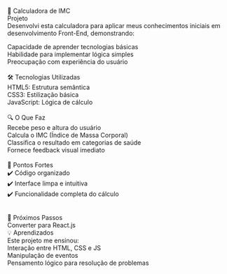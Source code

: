 📱 Calculadora de IMC <br>
Projeto<br>
Desenvolvi esta calculadora para aplicar meus conhecimentos iniciais em desenvolvimento Front-End, demonstrando:<br>

Capacidade de aprender tecnologias básicas
<br>
Habilidade para implementar lógica simples
<br>
Preocupação com experiência do usuário
<br><br>
🛠 Tecnologias Utilizadas
<br>
HTML5: Estrutura semântica
<br>
CSS3: Estilização básica
<br>
JavaScript: Lógica de cálculo
<br><br>
🔍 O Que Faz
<br>
Recebe peso e altura do usuário
<br>
Calcula o IMC (Índice de Massa Corporal)
<br>
Classifica o resultado em categorias de saúde
<br>
Fornece feedback visual imediato
<br><br>
🎯 Pontos Fortes<br>
✔️ Código organizado <br>
✔️ Interface limpa e intuitiva<br>
✔️ Funcionalidade completa do cálculo<br>
<br>

🚀 Próximos Passos<br>
Converter para React.js
<br>
💡 Aprendizados<br>
Este projeto me ensinou:
<br>
Interação entre HTML, CSS e JS
<br>
Manipulação de eventos
<br>
Pensamento lógico para resolução de problemas
<br><br>
<div>
  <imc src="https://github.com/user-attachments/assets/352955e3-535a-4eb5-b3fe-6ad0fd493988"

</div>
